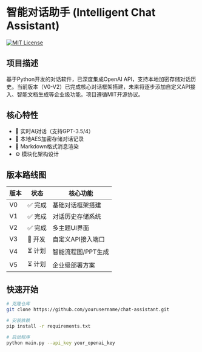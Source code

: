 # 智能对话助手 (Intelligent Chat Assistant)

[![MIT License](https://img.shields.io/badge/License-MIT-green.svg)](https://opensource.org/licenses/MIT)

## 项目描述
基于Python开发的对话软件，已深度集成OpenAI API，支持本地加密存储对话历史。当前版本（V0-V2）已完成核心对话框架搭建，未来将逐步添加自定义API接入、智能文档生成等企业级功能。项目遵循MIT开源协议。

## 核心特性
- 🤖 实时AI对话（支持GPT-3.5/4）
- 📁 本地AES加密存储对话记录
- 🎨 Markdown格式消息渲染
- ⚙️ 模块化架构设计

## 版本路线图
| 版本 | 状态   | 核心功能                          |
|------|--------|-----------------------------------|
| V0   | ✅ 完成 | 基础对话框架搭建                 |
| V1   | ✅ 完成 | 对话历史存储系统                 |
| V2   | ✅ 完成 | 多主题UI界面                     |
| V3   | 🚧 开发 | 自定义API接入端口                |
| V4   | ⏳ 计划 | 智能流程图/PPT生成               |
| V5   | ⏳ 计划 | 企业级部署方案                   |

## 快速开始
```bash
# 克隆仓库
git clone https://github.com/yourusername/chat-assistant.git

# 安装依赖
pip install -r requirements.txt

# 启动程序
python main.py --api_key your_openai_key